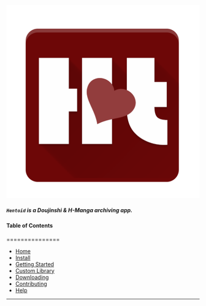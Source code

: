 <!--
  Title: Hentoid
  Description: Doujinshi Android App
-->

![Hentoid App Icon](https://raw.githubusercontent.com/AVnetWS/Hentoid-Resources/master/repo/assets/img/ic_launcher-web.png)

##### `Hentoid` is a Doujinshi & H-Manga archiving app.

#### Table of Contents
===============

- [Home](https://github.com/AVnetWS/Hentoid/wiki/Home)
- [Install](https://github.com/AVnetWS/Hentoid/wiki/Install)
- [Getting Started](https://github.com/AVnetWS/Hentoid/wiki/Getting-Started)
- [Custom Library](https://github.com/AVnetWS/Hentoid/wiki/Custom-Library)
- [Downloading](https://github.com/AVnetWS/Hentoid/wiki/Downloading)
- [Contributing](https://github.com/AVnetWS/Hentoid/wiki/Contributing)
- [Help](https://discord.gg/0yFzSPtXehJmFqOM)

___

<meta name='keywords' content='doujin, doujinshi, download doujinshi, android app, doujin android app, doujinshi android app, doujin android download, doujinshi android download'>